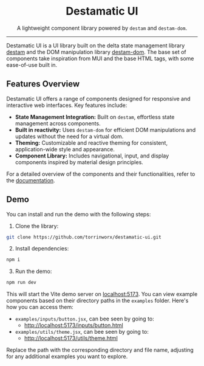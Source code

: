<div align="center">

# Destamatic UI

A lightweight component library powered by `destam` and `destam-dom`.

</div>

---

Destamatic UI is a UI library built on the delta state management library [destam](https://github.com/equator-studios/destam) and the DOM manipulation library [destam-dom](https://github.com/Nefsen402/destam-dom). The base set of components take inspiration from MUI and the base HTML tags, with some ease-of-use built in.

## Features Overview
Destamatic UI offers a range of components designed for responsive and interactive web interfaces. Key features include:

- **State Management Integration:** Built on `destam`, effortless state management across components.
- **Built in reactivity:** Uses `destam-dom` for efficient DOM manipulations and updates without the need for a virtual dom.
- **Theming:** Customizable and reactive theming for consistent, application-wide style and appearance.
- **Component Library:** Includes navigational, input, and display components inspired by material design principles.

For a detailed overview of the components and their functionalities, refer to the [documentation](./docs/index.md).

## Demo
You can install and run the demo with the following steps:
1. Clone the library:
```bash
git clone https://github.com/torrinworx/destamatic-ui.git
```

2. Install dependencies:
```bash
npm i
```

3. Run the demo:
```bash
npm run dev
```

This will start the Vite demo server on [localhost:5173](http://localhost:5173/). You can view example components based on their directory paths in the `examples` folder. Here's how you can access them:

- `examples/inputs/button.jsx`, can bee seen by going to:
	- [http://localhost:5173/inputs/button.html](http://localhost:5173/inputs/button.html)
- `examples/utils/theme.jsx`, can bee seen by going to:
	- [http://localhost:5173/utils/theme.html](http://localhost:5173/utils/theme.html)

Replace the path with the corresponding directory and file name, adjusting for any additional examples you want to explore.
